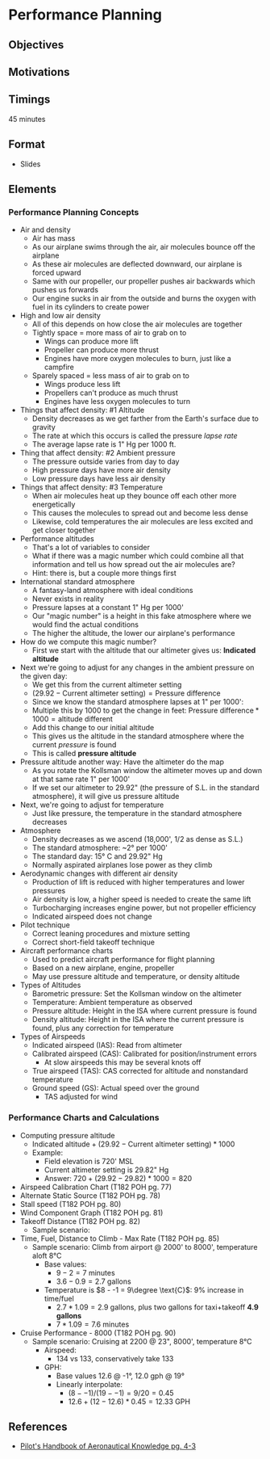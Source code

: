 # Performance Planning

## Objectives

## Motivations

## Timings

45 minutes

## Format

- Slides

## Elements

### Performance Planning Concepts

- Air and density
  - Air has mass
  - As our airplane swims through the air, air molecules bounce off the airplane
  - As these air molecules are deflected downward, our airplane is forced upward
  - Same with our propeller, our propeller pushes air backwards which pushes us forwards
  - Our engine sucks in air from the outside and burns the oxygen with fuel in its cylinders to create power
- High and low air density
  - All of this depends on how close the air molecules are together
  - Tightly space = more mass of air to grab on to
    - Wings can produce more lift
    - Propeller can produce more thrust
    - Engines have more oxygen molecules to burn, just like a campfire
  - Sparely spaced = less mass of air to grab on to
    - Wings produce less lift
    - Propellers can't produce as much thrust
    - Engines have less oxygen molecules to turn
- Things that affect density: #1 Altitude
  - Density decreases as we get farther from the Earth's surface due to gravity
  - The rate at which this occurs is called the pressure _lapse rate_
  - The average lapse rate is 1" Hg per 1000 ft.
- Thing that affect density: #2 Ambient pressure
  - The pressure outside varies from day to day
  - High pressure days have more air density
  - Low pressure days have less air density
- Things that affect density: #3 Temperature
  - When air molecules heat up they bounce off each other more energetically
  - This causes the molecules to spread out and become less dense
  - Likewise, cold temperatures the air molecules are less excited and get closer together
- Performance altitudes
  - That's a lot of variables to consider
  - What if there was a magic number which could combine all that information and tell us how spread out the air molecules are?
  - Hint: there is, but a couple more things first
- International standard atmosphere
  - A fantasy-land atmosphere with ideal conditions
  - Never exists in reality
  - Pressure lapses at a constant 1" Hg per 1000'
  - Our "magic number" is a height in this fake atmosphere where we would find the actual conditions
  - The higher the altitude, the lower our airplane's performance
- How do we compute this magic number?
  - First we start with the altitude that our altimeter gives us: **Indicated altitude**
- Next we're going to adjust for any changes in the ambient pressure on the given day:
  - We get this from the current altimeter setting
  - $(29.92 - \text{Current altimeter setting}) = \text{Pressure difference}$
  - Since we know the standard atmosphere lapses at 1" per 1000':
  - Multiple this by 1000 to get the change in feet: $\text{Pressure difference} * 1000 = \text{altitude different}$
  - Add this change to our initial altitude
  - This gives us the altitude in the standard atmosphere where the current _pressure_ is found
  - This is called **pressure altitude**
- Pressure altitude another way: Have the altimeter do the map
  - As you rotate the Kollsman window the altimeter moves up and down at that same rate 1" per 1000'
  - If we set our altimeter to 29.92" (the pressure of S.L. in the standard atmosphere), it will give us pressure altitude
- Next, we're going to adjust for temperature
  - Just like pressure, the temperature in the standard atmosphere decreases 
- Atmosphere
  - Density decreases as we ascend (18,000', 1/2 as dense as S.L.)
  - The standard atmosphere: ~2&deg; per 1000'
  - The standard day: 15&deg; C and 29.92" Hg
  - Normally aspirated airplanes lose power as they climb
- Aerodynamic changes with different air density
  - Production of lift is reduced with higher temperatures and lower pressures
  - Air density is low, a higher speed is needed to create the same lift
  - Turbocharging increases engine power, but not propeller efficiency
  - Indicated airspeed does not change
- Pilot technique
  - Correct leaning procedures and mixture setting
  - Correct short-field takeoff technique
- Aircraft performance charts
  - Used to predict aircraft performance for flight planning
  - Based on a new airplane, engine, propeller
  - May use pressure altitude and temperature, or density altitude
- Types of Altitudes
  - Barometric pressure: Set the Kollsman window on the altimeter
  - Temperature: Ambient temperature as observed
  - Pressure altitude: Height in the ISA where current pressure is found
  - Density altitude: Height in the ISA where the current pressure is found, plus any correction for temperature
- Types of Airspeeds
  - Indicated airspeed (IAS): Read from altimeter
  - Calibrated airspeed (CAS): Calibrated for position/instrument errors
    - At slow airspeeds this may be several knots off
  - True airspeed (TAS): CAS corrected for altitude and nonstandard temperature
  - Ground speed (GS): Actual speed over the ground
    - TAS adjusted for wind

### Performance Charts and Calculations

- Computing pressure altitude
  - $\text{Indicated altitude} + (29.92 - \text{Current altimeter setting}) * 1000$
  - Example:
    - Field elevation is 720' MSL
    - Current altimeter setting is 29.82" Hg
    - Answer: $720 + (29.92 - 29.82) * 1000 = 820$
- Airspeed Calibration Chart (T182 POH pg. 77)
- Alternate Static Source (T182 POH pg. 78)
- Stall speed (T182 POH pg. 80)
- Wind Component Graph (T182 POH pg. 81)
- Takeoff Distance (T182 POH pg. 82)
  - Sample scenario:
- Time, Fuel, Distance to Climb - Max Rate (T182 POH pg. 85)
  - Sample scenario: Climb from airport @ 2000' to 8000', temperature aloft 8&deg;C
    - Base values:
      - $9 - 2 = 7 \text{ minutes}$
      - $3.6 - 0.9 = 2.7 \text{ gallons}$
    - Temperature is $8 - -1 = 9\degree \text{C}$: 9% increase in time/fuel
      - $2.7 * 1.09 = 2.9 \text{ gallons}$, plus two gallons for taxi+takeoff **4.9 gallons**
      - $7 * 1.09 = 7.6 \text{ minutes}$
- Cruise Performance - 8000 (T182 POH pg. 90)
  - Sample scenario: Cruising at 2200 @ 23", 8000', temperature 8&deg;C
    - Airspeed:
      - 134 vs 133, conservatively take 133
    - GPH:
      - Base values 12.6 @ -1&deg;, 12.0 gph @ 19&deg;
      - Linearly interpolate:
        - $(8 - -1) / (19 - -1) = 9 / 20 = 0.45$
        - $12.6 + (12 - 12.6) * 0.45 = 12.33 \text{ GPH}$

## References

- [Pilot's Handbook of Aeronautical Knowledge pg. 4-3](/_references/PHAK/4-3)
